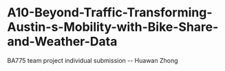 # A10-Beyond-Traffic-Transforming-Austin-s-Mobility-with-Bike-Share-and-Weather-Data
BA775 team project individual submission -- Huawan Zhong
